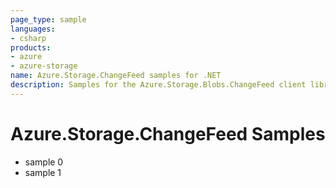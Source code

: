```yaml
---
page_type: sample
languages:
- csharp
products:
- azure
- azure-storage
name: Azure.Storage.ChangeFeed samples for .NET
description: Samples for the Azure.Storage.Blobs.ChangeFeed client library
---
```


# Azure.Storage.ChangeFeed Samples

- sample 0
- sample 1
